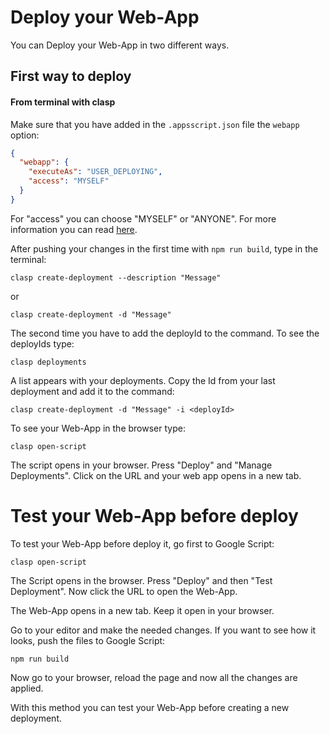 # Deploy your Web-App

You can Deploy your Web-App in two different ways.

## First way to deploy

#### From terminal with clasp

Make sure that you have added in the `.appsscript.json` file the `webapp` option:

```json
{
  "webapp": {
    "executeAs": "USER_DEPLOYING",
    "access": "MYSELF"
  }
}
```

For "access" you can choose "MYSELF" or "ANYONE". For more information you can read
[here](https://developers.google.com/apps-script/manifest/web-app-api-executable?hl=de#webapp).

After pushing your changes in the first time with `npm run build`, type in the terminal:

```shell
clasp create-deployment --description "Message"
```

or

```shell
clasp create-deployment -d "Message"
```

The second time you have to add the deployId to the command. To see the deployIds type:

```shell
clasp deployments
```

A list appears with your deployments. Copy the Id from your last deployment and add it to the
command:

```shell
clasp create-deployment -d "Message" -i <deployId>
```

To see your Web-App in the browser type:

```shell
clasp open-script
```

The script opens in your browser. Press "Deploy" and "Manage Deployments". Click on the URL and your web app opens in a new tab.

# Test your Web-App before deploy

To test your Web-App before deploy it, go first to Google Script:

```shell
clasp open-script
```

The Script opens in the browser. Press "Deploy" and then "Test Deployment". Now click the URL to
open the Web-App.

The Web-App opens in a new tab. Keep it open in your browser.

Go to your editor and make the needed changes. If you want to see how it looks, push the files to
Google Script:

```shell
npm run build
```

Now go to your browser, reload the page and now all the changes are applied.

With this method you can test your Web-App before creating a new deployment.
